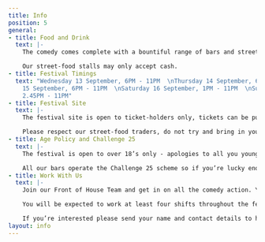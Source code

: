 ```yaml
---
title: Info
position: 5
general:
- title: Food and Drink
  text: |-
    The comedy comes complete with a bountiful range of bars and street-food stalls. Arrive early to enjoy an array of drinks and bites to suit every meaty, veggie and vegan palate.

    Our street-food stalls may only accept cash.
- title: Festival Timings
  text: "Wednesday 13 September, 6PM - 11PM  \nThursday 14 September, 6PM - 11PM  \nFriday
    15 September, 6PM - 11PM  \nSaturday 16 September, 1PM - 11PM  \nSunday 17 September,
    2.45PM - 11PM"
- title: Festival Site
  text: |-
    The festival site is open to ticket-holders only, tickets can be purchased in advance online or at the onsite Box Office (subject to availability) on the evening of the show.

    Please respect our street-food traders, do not try and bring in your own food or drink.
- title: Age Policy and Challenge 25
  text: |-
    The festival is open to over 18’s only - apologies to all you younger comedy fans out there.

    All our bars operate the Challenge 25 scheme so if you’re lucky enough to look under 25 please bring ID!
- title: Work With Us
  text: |-
    Join our Front of House Team and get in on all the comedy action. You’ll be the first point of contact with our audience so good communication skills and a friendly attitude are a must. Working with our Front of House Manager you’ll be responsible for getting everyone to the right place at the right time, making sure the shows run on time and keeping the venues running smoothly. You should be confident, good with people, alert and interested in the festival you’re representing. This role is very active and a lot of fun, you should enjoy dealing with lots of people and manage all this with a level head. This is an unpaid volunteer role. You will be given food vouchers to use at our street-food stalls and as many (non-alcoholic) drinks as you need.

    You will be expected to work at least four shifts throughout the festival (13th to 14th Sept). Each shift lasts about four hours with breaks. You must be over 16.

    If you’re interested please send your name and contact details to hannah@57festivals.com with FRONT OF HOUSE TEAM in the subject line.
layout: info
---
```



